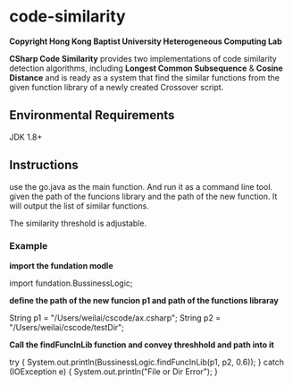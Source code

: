 code-similarity
===============
**Copyright Hong Kong Baptist University Heterogeneous Computing Lab**

**CSharp Code Similarity** provides two implementations of code similarity detection algorithms, including **Longest Common Subsequence** & **Cosine Distance**
and is ready as a system that find the similar functions from the given function
library of a newly created Crossover script.

## Environmental Requirements

JDK 1.8+


## Instructions

use the go.java as the main function. And run it as a command line tool. given
the path of the funcions library and the path of the new function. It will output the list of similar functions.

The similarity threshold is adjustable. 

### Example
**import the fundation modle**

import fundation.BussinessLogic;

**define the path of the new funcion p1 and path of the functions libraray**

String p1 = "/Users/weilai/cscode/ax.csharp";
String p2 = "/Users/weilai/cscode/testDir";

**Call the findFuncInLib function and convey threshhold and path into it**

try {
    System.out.println(BussinessLogic.findFuncInLib(p1, p2, 0.6));
} catch (IOException e) {
    System.out.println("File or Dir Error");
}

